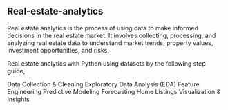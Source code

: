 ## Real-estate-analytics
Real estate analytics is the process of using data to make informed decisions in the real estate market. It involves collecting, processing, and analyzing real estate data to understand market trends, property values, investment opportunities, and risks.

 Real estate analytics with Python using datasets by the following step guide,
 
 Data Collection & Cleaning
 Exploratory Data Analysis (EDA)
 Feature Engineering
 Predictive Modeling
 Forecasting Home Listings
 Visualization & Insights
